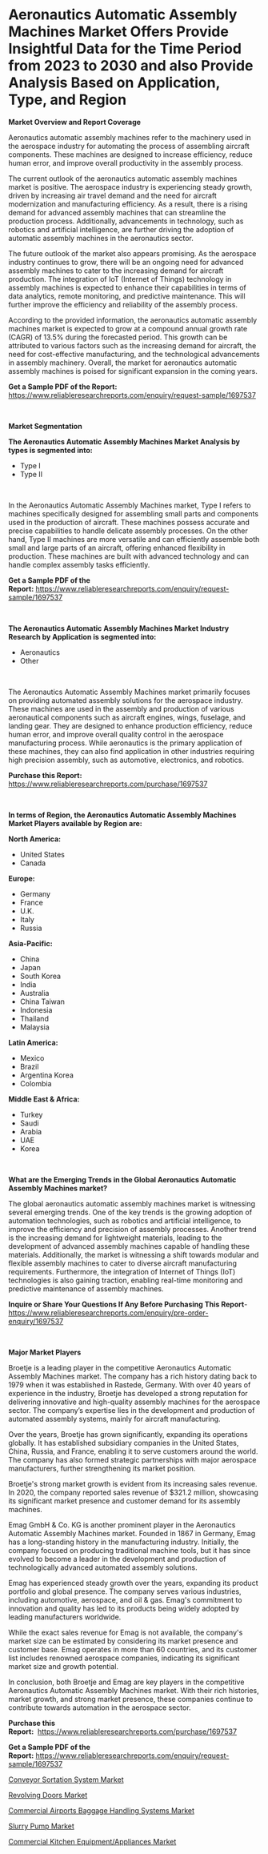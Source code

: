 <p><h1>Aeronautics Automatic Assembly Machines Market Offers Provide Insightful Data for the Time Period from 2023 to 2030 and also Provide Analysis Based on Application, Type, and Region</h1></p><p><strong>Market Overview and Report Coverage</strong></p>
<p><p>Aeronautics automatic assembly machines refer to the machinery used in the aerospace industry for automating the process of assembling aircraft components. These machines are designed to increase efficiency, reduce human error, and improve overall productivity in the assembly process.</p><p>The current outlook of the aeronautics automatic assembly machines market is positive. The aerospace industry is experiencing steady growth, driven by increasing air travel demand and the need for aircraft modernization and manufacturing efficiency. As a result, there is a rising demand for advanced assembly machines that can streamline the production process. Additionally, advancements in technology, such as robotics and artificial intelligence, are further driving the adoption of automatic assembly machines in the aeronautics sector.</p><p>The future outlook of the market also appears promising. As the aerospace industry continues to grow, there will be an ongoing need for advanced assembly machines to cater to the increasing demand for aircraft production. The integration of IoT (Internet of Things) technology in assembly machines is expected to enhance their capabilities in terms of data analytics, remote monitoring, and predictive maintenance. This will further improve the efficiency and reliability of the assembly process.</p><p>According to the provided information, the aeronautics automatic assembly machines market is expected to grow at a compound annual growth rate (CAGR) of 13.5% during the forecasted period. This growth can be attributed to various factors such as the increasing demand for aircraft, the need for cost-effective manufacturing, and the technological advancements in assembly machinery. Overall, the market for aeronautics automatic assembly machines is poised for significant expansion in the coming years.</p></p>
<p><strong>Get a Sample PDF of the Report:</strong> <a href="https://www.reliableresearchreports.com/enquiry/request-sample/1697537">https://www.reliableresearchreports.com/enquiry/request-sample/1697537</a></p>
<p>&nbsp;</p>
<p><strong>Market Segmentation</strong></p>
<p><strong>The Aeronautics Automatic Assembly Machines Market Analysis by types is segmented into:</strong></p>
<p><ul><li>Type I</li><li>Type II</li></ul></p>
<p>&nbsp;</p>
<p><p>In the Aeronautics Automatic Assembly Machines market, Type I refers to machines specifically designed for assembling small parts and components used in the production of aircraft. These machines possess accurate and precise capabilities to handle delicate assembly processes. On the other hand, Type II machines are more versatile and can efficiently assemble both small and large parts of an aircraft, offering enhanced flexibility in production. These machines are built with advanced technology and can handle complex assembly tasks efficiently.</p></p>
<p><strong>Get a Sample PDF of the Report:</strong>&nbsp;<a href="https://www.reliableresearchreports.com/enquiry/request-sample/1697537">https://www.reliableresearchreports.com/enquiry/request-sample/1697537</a></p>
<p>&nbsp;</p>
<p><strong>The Aeronautics Automatic Assembly Machines Market Industry Research by Application is segmented into:</strong></p>
<p><ul><li>Aeronautics</li><li>Other</li></ul></p>
<p>&nbsp;</p>
<p><p>The Aeronautics Automatic Assembly Machines market primarily focuses on providing automated assembly solutions for the aerospace industry. These machines are used in the assembly and production of various aeronautical components such as aircraft engines, wings, fuselage, and landing gear. They are designed to enhance production efficiency, reduce human error, and improve overall quality control in the aerospace manufacturing process. While aeronautics is the primary application of these machines, they can also find application in other industries requiring high precision assembly, such as automotive, electronics, and robotics.</p></p>
<p><strong>Purchase this Report:</strong>&nbsp; <a href="https://www.reliableresearchreports.com/purchase/1697537">https://www.reliableresearchreports.com/purchase/1697537</a></p>
<p>&nbsp;</p>
<p><strong>In terms of Region, the Aeronautics Automatic Assembly Machines Market Players available by Region are:</strong></p>
<p>
    <p> <strong> North America: </strong>
        <ul>
            <li>United States</li>
            <li>Canada</li>
        </ul>
        </p> 
    <p> <strong> Europe: </strong>
        <ul>
            <li>Germany</li>
            <li>France</li>
            <li>U.K.</li>
            <li>Italy</li>
            <li>Russia</li>
        </ul>
        </p> 
    <p> <strong> Asia-Pacific: </strong>
        <ul>
            <li>China</li>
            <li>Japan</li>
            <li>South Korea</li>
            <li>India</li>
            <li>Australia</li>
            <li>China Taiwan</li>
            <li>Indonesia</li>
            <li>Thailand</li>
            <li>Malaysia</li>
        </ul>
        </p> 
    <p> <strong> Latin America: </strong>
        <ul>
            <li>Mexico</li>
            <li>Brazil</li>
            <li>Argentina Korea</li>
            <li>Colombia</li>
        </ul>
        </p> 
    <p> <strong> Middle East & Africa: </strong>
        <ul>
            <li>Turkey</li>
            <li>Saudi</li>
            <li>Arabia</li>
            <li>UAE</li>
            <li>Korea</li>
        </ul>
    </p>
    </p>
<p>&nbsp;</p>
<p><strong>What are the Emerging Trends in the Global Aeronautics Automatic Assembly Machines market?</strong></p>
<p><p>The global aeronautics automatic assembly machines market is witnessing several emerging trends. One of the key trends is the growing adoption of automation technologies, such as robotics and artificial intelligence, to improve the efficiency and precision of assembly processes. Another trend is the increasing demand for lightweight materials, leading to the development of advanced assembly machines capable of handling these materials. Additionally, the market is witnessing a shift towards modular and flexible assembly machines to cater to diverse aircraft manufacturing requirements. Furthermore, the integration of Internet of Things (IoT) technologies is also gaining traction, enabling real-time monitoring and predictive maintenance of assembly machines.</p></p>
<p><strong>Inquire or Share Your Questions If Any Before Purchasing This Report</strong>- <a href="https://www.reliableresearchreports.com/enquiry/pre-order-enquiry/1697537">https://www.reliableresearchreports.com/enquiry/pre-order-enquiry/1697537</a></p>
<p>&nbsp;</p>
<p><strong>Major Market Players</strong></p>
<p><p>Broetje is a leading player in the competitive Aeronautics Automatic Assembly Machines market. The company has a rich history dating back to 1979 when it was established in Rastede, Germany. With over 40 years of experience in the industry, Broetje has developed a strong reputation for delivering innovative and high-quality assembly machines for the aerospace sector. The company’s expertise lies in the development and production of automated assembly systems, mainly for aircraft manufacturing.</p><p>Over the years, Broetje has grown significantly, expanding its operations globally. It has established subsidiary companies in the United States, China, Russia, and France, enabling it to serve customers around the world. The company has also formed strategic partnerships with major aerospace manufacturers, further strengthening its market position. </p><p>Broetje's strong market growth is evident from its increasing sales revenue. In 2020, the company reported sales revenue of $321.2 million, showcasing its significant market presence and customer demand for its assembly machines.</p><p>Emag GmbH & Co. KG is another prominent player in the Aeronautics Automatic Assembly Machines market. Founded in 1867 in Germany, Emag has a long-standing history in the manufacturing industry. Initially, the company focused on producing traditional machine tools, but it has since evolved to become a leader in the development and production of technologically advanced automated assembly solutions.</p><p>Emag has experienced steady growth over the years, expanding its product portfolio and global presence. The company serves various industries, including automotive, aerospace, and oil & gas. Emag's commitment to innovation and quality has led to its products being widely adopted by leading manufacturers worldwide.</p><p>While the exact sales revenue for Emag is not available, the company's market size can be estimated by considering its market presence and customer base. Emag operates in more than 60 countries, and its customer list includes renowned aerospace companies, indicating its significant market size and growth potential.</p><p>In conclusion, both Broetje and Emag are key players in the competitive Aeronautics Automatic Assembly Machines market. With their rich histories, market growth, and strong market presence, these companies continue to contribute towards automation in the aerospace sector.</p></p>
<p><strong>Purchase this Report:</strong>&nbsp;&nbsp;<a href="https://www.reliableresearchreports.com/purchase/1697537">https://www.reliableresearchreports.com/purchase/1697537</a></p>
<p></p>
<p><strong>Get a Sample PDF of the Report:</strong>&nbsp;<a href="https://www.reliableresearchreports.com/enquiry/request-sample/1697537">https://www.reliableresearchreports.com/enquiry/request-sample/1697537</a></p>
<p><p><a href="https://github.com/scarol104/Market-Research-Report-List-1/blob/main/conveyor-sortation-system-market.md">Conveyor Sortation System Market</a></p><p><a href="https://medium.com/@candaceking17/revolving-doors-market-size-growth-forecast-2023-2030-82d823931fa6">Revolving Doors Market</a></p><p><a href="https://www.linkedin.com/pulse/commercial-airports-baggage-handling-systems-market-insights/">Commercial Airports Baggage Handling Systems Market</a></p><p><a href="https://medium.com/@kyliebodei/slurry-pump-market-size-growth-forecast-2023-2030-70fec2471dc2">Slurry Pump Market</a></p><p><a href="https://www.linkedin.com/pulse/commercial-kitchen-equipmentappliances-market-size-growth/">Commercial Kitchen Equipment/Appliances Market</a></p></p>